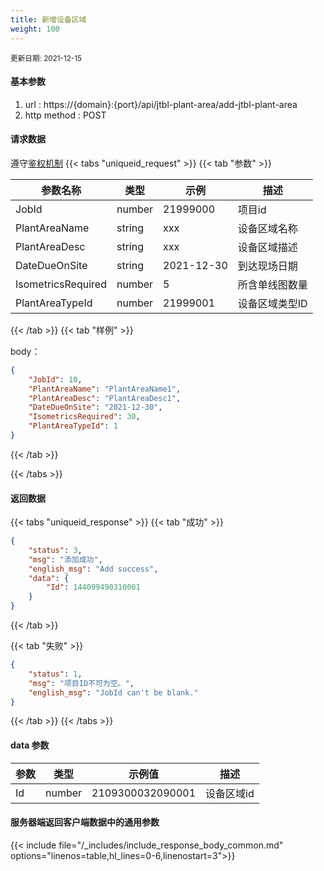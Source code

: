 ```yaml
---
title: 新增设备区域
weight: 100
---
```


<small>更新日期: 2021-12-15</small>

#### 基本参数
1. url : https://{domain}:{port}/api/jtbl-plant-area/add-jtbl-plant-area
2. http method : POST

#### 请求数据
遵守[鉴权机制](/auth/)
{{< tabs "uniqueid_request" >}}
{{< tab "参数" >}} 

|  参数名称   |  类型 |  示例 |  描述 |
|  ----  | ----  | ----  | ----  |
|  JobId  |  number | 21999000 | 项目id |
|  PlantAreaName  | string  | xxx  | 设备区域名称 |
|  PlantAreaDesc  | string  | xxx  | 设备区域描述 |
|  DateDueOnSite  | string  | 2021-12-30 | 到达现场日期 |
|  IsometricsRequired  | number  | 5 | 所含单线图数量 |
|  PlantAreaTypeId  | number  | 21999001 | 设备区域类型ID |

{{< /tab >}}
{{< tab "样例" >}}


body： 

```json
{
    "JobId": 10,
    "PlantAreaName": "PlantAreaName1",
    "PlantAreaDesc": "PlantAreaDesc1",
    "DateDueOnSite": "2021-12-30",
    "IsometricsRequired": 30,
    "PlantAreaTypeId": 1
}
```
{{< /tab >}}

{{< /tabs >}}

#### 返回数据


{{< tabs "uniqueid_response" >}}
{{< tab "成功" >}} 
```json
{
    "status": 3,
    "msg": "添加成功",
    "english_msg": "Add success",
    "data": {
        "Id": 144099490310001
    }
}
```   
{{< /tab >}}

{{< tab "失败" >}}
```json
{
    "status": 1,
    "msg": "项目ID不可为空。",
    "english_msg": "JobId can't be blank."
}
```
{{< /tab >}}
{{< /tabs >}}
#### data 参数

|  参数   |  类型 |  示例值 |  描述 |
|  ----  | ----  | ----  |----  |
|  Id  | number  | 2109300032090001  | 设备区域id  |

#### 服务器端返回客户端数据中的通用参数

{{< include file="/_includes/include_response_body_common.md"  options="linenos=table,hl_lines=0-6,linenostart=3">}}
